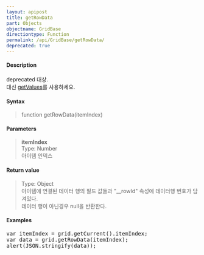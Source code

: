 ```yaml
---
layout: apipost
title: getRowData
part: Objects
objectname: GridBase
directiontype: Function
permalink: /api/GridBase/getRowData/
deprecated: true
---
```



#### Description

 deprecated 대상.  
 대신 [getValues](/api/GridView/getValues)를 사용하세요.  

#### Syntax

> function getRowData(itemIndex)  

#### Parameters

> **itemIndex**  
> Type: Number  
> 아이템 인덱스  

#### Return value

> Type: Object  
> 아이템에 연결된 데이터 행의 필드 값들과 "__rowId" 속성에 데이터행 번호가 담겨있다.  
> 데이터 행이 아닌경우 null을 반환한다.  

#### Examples 

<pre class="prettyprint">
var itemIndex = grid.getCurrent().itemIndex;
var data = grid.getRowData(itemIndex);
alert(JSON.stringify(data));
</pre>





